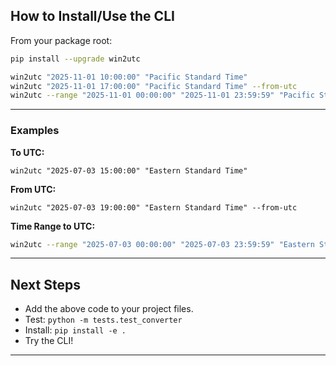 
## **How to Install/Use the CLI**

From your package root:

```sh
pip install --upgrade win2utc

win2utc "2025-11-01 10:00:00" "Pacific Standard Time"
win2utc "2025-11-01 17:00:00" "Pacific Standard Time" --from-utc
win2utc --range "2025-11-01 00:00:00" "2025-11-01 23:59:59" "Pacific Standard Time"
```

---


### Examples

**To UTC:**
```
win2utc "2025-07-03 15:00:00" "Eastern Standard Time"
```

**From UTC:**

```
win2utc "2025-07-03 19:00:00" "Eastern Standard Time" --from-utc
```

**Time Range to UTC:**

```sh
win2utc --range "2025-07-03 00:00:00" "2025-07-03 23:59:59" "Eastern Standard Time"
```
---
## **Next Steps**

- Add the above code to your project files.
- Test: `python -m tests.test_converter`
- Install: `pip install -e .`
- Try the CLI!

---
